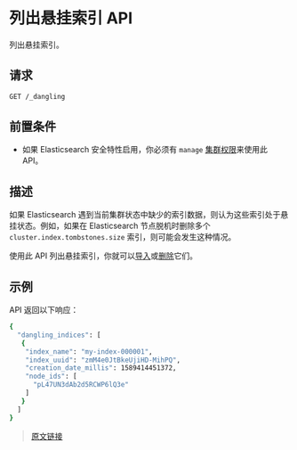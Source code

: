 # 列出悬挂索引 API

列出悬挂索引。

## 请求

```bash
GET /_dangling
```

## 前置条件

- 如果 Elasticsearch 安全特性启用，你必须有 `manage` [集群权限](/secure_the_elastic_statck/user_authorization/security_privileges?id=集群权限)来使用此 API。

## 描述

如果 Elasticsearch 遇到当前集群状态中缺少的索引数据，则认为这些索引处于悬挂状态。例如，如果在 Elasticsearch 节点脱机时删除多个 `cluster.index.tombstones.size` 索引，则可能会发生这种情况。

使用此 API 列出悬挂索引，你就可以[导入](/rest_apis/index_apis/import_dangling_index)或[删除](/rest_apis/index_apis/delete_dangling_index)它们。

## 示例

API 返回以下响应：

```bash
{
  "dangling_indices": [
   {
    "index_name": "my-index-000001",
    "index_uuid": "zmM4e0JtBkeUjiHD-MihPQ",
    "creation_date_millis": 1589414451372,
    "node_ids": [
      "pL47UN3dAb2d5RCWP6lQ3e"
    ]
   }
  ]
}
```

> [原文链接](https://www.elastic.co/guide/en/elasticsearch/reference/current/dangling-indices-list.html)
